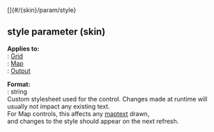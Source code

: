 []{#/{skin}/param/style}    
## style parameter (skin)    
**Applies to:**    
:   [Grid](/ref/%7Bskin%7D/control/grid.md)    
:   [Map](/ref/%7Bskin%7D/control/map.md)    
:   [Output](/ref/%7Bskin%7D/control/output.md)    
<!-- -->    
**Format:**    
:   string    
Custom stylesheet used for the control. Changes made at runtime will    
usually not impact any existing text.    
For Map controls, this affects any [maptext](/ref/atom/var/maptext.md) drawn,    
and changes to the style should appear on the next refresh.  